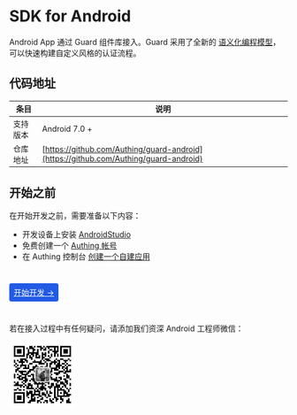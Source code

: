 # SDK for Android

<LastUpdated/>

Android App 通过 Guard 组件库接入。Guard 采用了全新的 [语义化编程模型](https://github.com/Authing/guard-android/blob/master/doc/topics/design.md)，可以快速构建自定义风格的认证流程。

## 代码地址

| 条目     | 说明                                        |
| -------- | ------------------------------------------- |
| 支持版本 | Android 7.0 +  
| 仓库地址 | [https://github.com/Authing/guard-android](https://github.com/Authing/guard-android) |

## 开始之前

在开始开发之前，需要准备以下内容：

- 开发设备上安装 [AndroidStudio](https://developer.android.google.cn/studio)
- 免费创建一个 [Authing 帐号](https://www.authing.cn/)
- 在 Authing 控制台 [创建一个自建应用](/guides/app-new/create-app/create-app.md)

<br>

<span style="background-color: #215ae5;a:link:color:#FFF;padding:8px;border-radius: 4px;"><a href="./develop.html" style="color:#FFF;">开始开发 →</a>
</span>

<br>

若在接入过程中有任何疑问，请添加我们资深 Android 工程师微信：

<img src="./images/zhongjiahui.jpg" alt="drawing" width="120" height="120"/>
